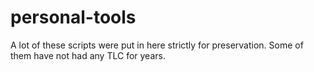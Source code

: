 # personal-tools

A lot of these scripts were put in here strictly for preservation.
Some of them have not had any TLC for years.
